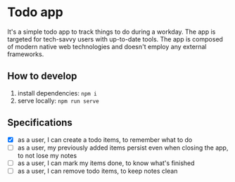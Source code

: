 # Todo app

It's a simple todo app to track things to do during a workday. The app is targeted for tech-savvy users with up-to-date tools. The app is composed of modern native web technologies and doesn't employ any external frameworks.

## How to develop

1. install dependencies: `npm i`
2. serve locally: `npm run serve`

## Specifications

- [x] as a user, I can create a todo items, to remember what to do
- [ ] as a user, my previously added items persist even when closing the app, to not lose my notes
- [ ] as a user, I can mark my items done, to know what's finished
- [ ] as a user, I can remove todo items, to keep notes clean
